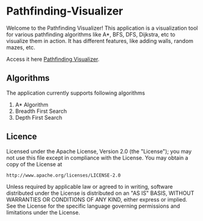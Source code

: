 # Pathfinding-Visualizer
Welcome to the Pathfinding Visualizer! This application is a visualization tool for various pathfinding algorithms like A*, BFS, DFS, Dijkstra, etc to visualize them in action. It has different features, like adding walls, random mazes, etc. 

Access it here [Pathfinding Visualizer](https://shivank1006.github.io/Pathfinding-Visualizer/).

## Algorithms
The application currently supports following algorithms
 1. A* Algorithm 
 1. Breadth First Search
 1. Depth First Search

## Licence
Licensed under the Apache License, Version 2.0 (the "License");
you may not use this file except in compliance with the License.
You may obtain a copy of the License at

    http://www.apache.org/licenses/LICENSE-2.0

Unless required by applicable law or agreed to in writing, software
distributed under the License is distributed on an "AS IS" BASIS,
WITHOUT WARRANTIES OR CONDITIONS OF ANY KIND, either express or implied.
See the License for the specific language governing permissions and
limitations under the License.
